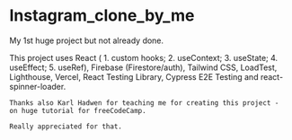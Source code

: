 ﻿# Instagram_clone_by_me
 
 My 1st huge project but not already done. 

This project uses React (
    1. custom hooks; 
    2. useContext; 
    3. useState; 
    4. useEffect; 
    5. useRef), 
    Firebase (Firestore/auth), 
    Tailwind CSS, 
    LoadTest, 
    Lighthouse, 
    Vercel, 
    React Testing Library,
    Cypress E2E Testing and
    react-spinner-loader.

    Thanks also Karl Hadwen for teaching me for creating this project - 
    on huge tutorial for freeCodeCamp. 

    Really appreciated for that.





